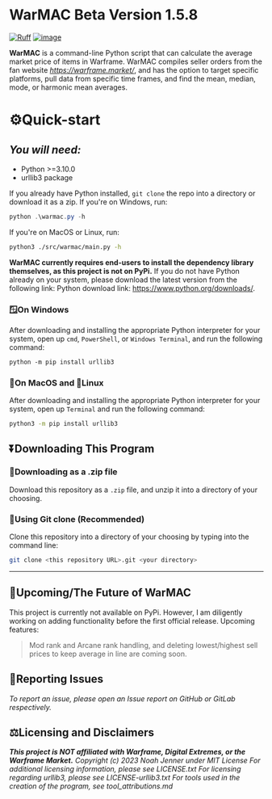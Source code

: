 
# **WarMAC Beta Version 1.5.8**

[![Ruff](https://img.shields.io/endpoint?url=https://raw.githubusercontent.com/charliermarsh/ruff/main/assets/badge/v2.json)](https://github.com/astral-sh/ruff)
[![image](https://img.shields.io/github/license/Eutropios/WarMAC)](https://github.com/Eutropios/WarMAC)

**WarMAC** is a command-line Python script that can calculate the average market price of items in Warframe.
WarMAC compiles seller orders from the fan website *<https://warframe.market/>*, and has the option to target specific platforms, pull data from specific time frames, and find the mean, median, mode, or harmonic mean averages.

# **⚙️Quick-start**

## *You will need:*

* Python >=3.10.0
* urllib3 package

If you already have Python installed, `git clone` the repo into a directory or download it as a zip.
If you're on Windows, run:

```PowerShell
python .\warmac.py -h
```

If you're on MacOS or Linux, run:

```bash
python3 ./src/warmac/main.py -h
```

**WarMAC currently requires end-users to install the dependency library themselves, as this project is not on PyPi.**
If you do not have Python already on your system, please download the latest version from the following link:
Python download link: <https://www.python.org/downloads/>.

### 🪟On Windows

After downloading and installing the appropriate Python interpreter for your system, open up `cmd`, `PowerShell`, or `Windows Terminal`, and run the following command:

```ps
python -m pip install urllib3
```

### 🍎On MacOS and 🐧Linux

After downloading and installing the appropriate Python interpreter for your system, open up `Terminal` and run the following command:

```bash
python3 -m pip install urllib3
```

## **⏬Downloading This Program**

### 🎒Downloading as a .zip file

Download this repository as a `.zip` file, and unzip it into a directory of your choosing.

### 🤖Using Git clone (Recommended)

Clone this repository into a directory of your choosing by typing into the command line:

```bash
git clone <this repository URL>.git <your directory>
```

***

## **🔮Upcoming/The Future of WarMAC**

This project is currently not available on PyPi. However, I am diligently working on adding functionality before the first official release.
Upcoming features:
> Mod rank and Arcane rank handling, and deleting lowest/highest sell prices to keep average in line are coming soon.

## **💽Reporting Issues**

*To report an issue, please open an Issue report on GitHub or GitLab respectively.*

## **⚖️Licensing and Disclaimers**

***This project is NOT affiliated with Warframe, Digital Extremes, or the Warframe Market.***
*Copyright (c) 2023 Noah Jenner under MIT License*
*For additional licensing information, please see LICENSE.txt*
*For licensing regarding urllib3, please see LICENSE-urllib3.txt*
*For tools used in the creation of the program, see tool_attributions.md*
